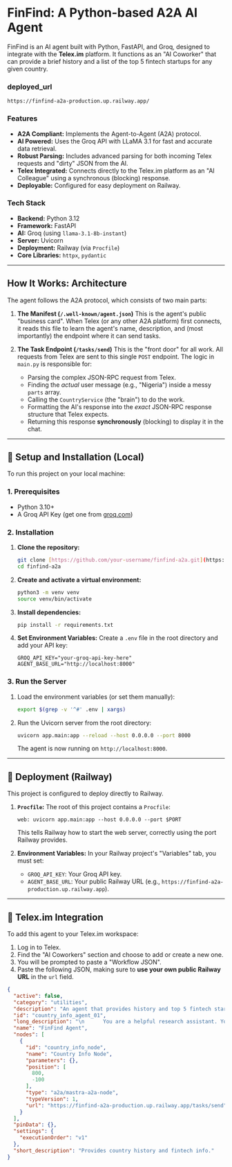 # FinFind: A Python-based A2A AI Agent

FinFind is an AI agent built with Python, FastAPI, and Groq, designed to integrate with the **Telex.im** platform. It functions as an "AI Coworker" that can provide a brief history and a list of the top 5 fintech startups for any given country.

###  deployed_url
`https://finfind-a2a-production.up.railway.app/`

### Features

* **A2A Compliant:** Implements the Agent-to-Agent (A2A) protocol.
* **AI Powered:** Uses the Groq API with LLaMA 3.1 for fast and accurate data retrieval.
* **Robust Parsing:** Includes advanced parsing for both incoming Telex requests and "dirty" JSON from the AI.
* **Telex Integrated:** Connects directly to the Telex.im platform as an "AI Colleague" using a synchronous (blocking) response.
* **Deployable:** Configured for easy deployment on Railway.

### Tech Stack

* **Backend:** Python 3.12
* **Framework:** FastAPI
* **AI:** Groq (using `llama-3.1-8b-instant`)
* **Server:** Uvicorn
* **Deployment:** Railway (via `Procfile`)
* **Core Libraries:** `httpx`, `pydantic`

---

## How It Works: Architecture

The agent follows the A2A protocol, which consists of two main parts:

1.  **The Manifest (`/.well-known/agent.json`)**
    This is the agent's public "business card". When Telex (or any other A2A platform) first connects, it reads this file to learn the agent's name, description, and (most importantly) the endpoint where it can send tasks.

2.  **The Task Endpoint (`/tasks/send`)**
    This is the "front door" for all work. All requests from Telex are sent to this single `POST` endpoint. The logic in `main.py` is responsible for:
    * Parsing the complex JSON-RPC request from Telex.
    * Finding the *actual* user message (e.g., "Nigeria") inside a messy `parts` array.
    * Calling the `CountryService` (the "brain") to do the work.
    * Formatting the AI's response into the *exact* JSON-RPC response structure that Telex expects.
    * Returning this response **synchronously** (blocking) to display it in the chat.

---

## 🔧 Setup and Installation (Local)

To run this project on your local machine:

### 1. Prerequisites
* Python 3.10+
* A Groq API Key (get one from [groq.com](https://groq.com/))

### 2. Installation
1.  **Clone the repository:**
    ```bash
    git clone [https://github.com/your-username/finfind-a2a.git](https://github.com/your-username/finfind-a2a.git)
    cd finfind-a2a
    ```

2.  **Create and activate a virtual environment:**
    ```bash
    python3 -m venv venv
    source venv/bin/activate
    ```

3.  **Install dependencies:**
    ```bash
    pip install -r requirements.txt
    ```

4.  **Set Environment Variables:**
    Create a `.env` file in the root directory and add your API key:
    ```
    GROQ_API_KEY="your-groq-api-key-here"
    AGENT_BASE_URL="http://localhost:8000"
    ```

### 3. Run the Server
1.  Load the environment variables (or set them manually):
    ```bash
    export $(grep -v '^#' .env | xargs)
    ```

2.  Run the Uvicorn server from the root directory:
    ```bash
    uvicorn app.main:app --reload --host 0.0.0.0 --port 8000
    ```
    The agent is now running on `http://localhost:8000`.

---

## 🚀 Deployment (Railway)

This project is configured to deploy directly to Railway.

1.  **`Procfile`:** The root of this project contains a `Procfile`:
    ```
    web: uvicorn app.main:app --host 0.0.0.0 --port $PORT
    ```
    This tells Railway how to start the web server, correctly using the port Railway provides.

2.  **Environment Variables:** In your Railway project's "Variables" tab, you must set:
    * `GROQ_API_KEY`: Your Groq API key.
    * `AGENT_BASE_URL`: Your public Railway URL (e.g., `https://finfind-a2a-production.up.railway.app`).

---

## 🤖 Telex.im Integration

To add this agent to your Telex.im workspace:

1.  Log in to Telex.
2.  Find the "AI Coworkers" section and choose to add or create a new one.
3.  You will be prompted to paste a "Workflow JSON".
4.  Paste the following JSON, making sure to **use your own public Railway URL** in the `url` field.

```json
{
  "active": false,
  "category": "utilities",
  "description": "An agent that provides history and top 5 fintech startups for a specific country.",
  "id": "country_info_agent_01",
  "long_description": "\n      You are a helpful research assistant. Your primary function is to help users get details for a specific country.\n\n      When a user provides a country name, you will use your 'get_country_details' skill.\n\n      You will return:\n      1. A brief history of the country.\n      2. A list of the top 5 fintech startups in that country.\n    ",
  "name": "FinFind Agent",
  "nodes": [
    {
      "id": "country_info_node",
      "name": "Country Info Node",
      "parameters": {},
      "position": [
        800,
        -100
      ],
      "type": "a2a/mastra-a2a-node",
      "typeVersion": 1,
      "url": "https://finfind-a2a-production.up.railway.app/tasks/send"
    }
  ],
  "pinData": {},
  "settings": {
    "executionOrder": "v1"
  },
  "short_description": "Provides country history and fintech info."
}
